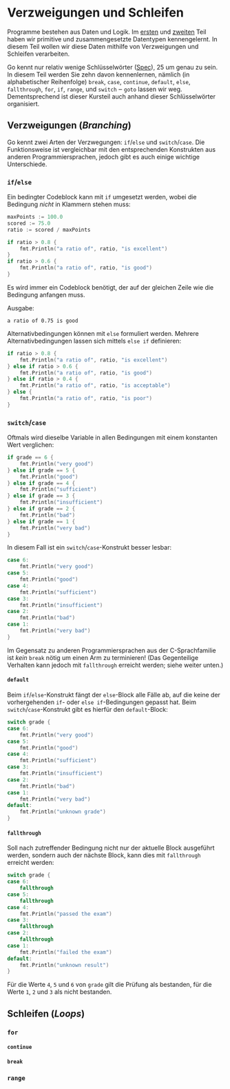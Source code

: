 # Verzweigungen und Schleifen

Programme bestehen aus Daten und Logik. Im
[ersten](https://code.frickelbude.ch/m346/go-1-vars-types-output) und
[zweiten](https://code.frickelbude.ch/m346/go-2-structs-slices-maps) Teil haben
wir primitive und zusammengesetzte Datentypen kennengelernt. In diesem Teil
wollen wir diese Daten mithilfe von Verzweigungen und Schleifen verarbeiten.

Go kennt nur relativ wenige Schlüsselwörter
([Spec](https://go.dev/ref/spec#Keywords)), 25 um genau zu sein. In diesem Teil
werden Sie zehn davon kennenlernen, nämlich (in alphabetischer Reihenfolge)
`break`, `case`, `continue`, `default`, `else`, `fallthrough`, `for`, `if`,
`range`, und `switch` ‒ `goto` lassen wir weg. Dementsprechend ist dieser
Kursteil auch anhand dieser Schlüsselwörter organisiert.

## Verzweigungen (_Branching_) 

Go kennt zwei Arten der Verzwegungen: `if`/`else` und `switch`/`case`. Die
Funktionsweise ist vergleichbar mit den entsprechenden Konstrukten aus anderen
Programmiersprachen, jedoch gibt es auch einige wichtige Unterschiede.

### `if`/`else`

Ein bedingter Codeblock kann mit `if` umgesetzt werden, wobei die Bedingung
_nicht_ in Klammern stehen muss:

```go
maxPoints := 100.0
scored := 75.0
ratio := scored / maxPoints

if ratio > 0.8 {
	fmt.Println("a ratio of", ratio, "is excellent")
}
if ratio > 0.6 {
	fmt.Println("a ratio of", ratio, "is good")
}
```

Es wird immer ein Codeblock benötigt, der auf der gleichen Zeile wie die
Bedingung anfangen muss.

Ausgabe:

```
a ratio of 0.75 is good
```

Alternativbedingungen können mit `else` formuliert werden. Mehrere
Alternativbedingungen lassen sich mittels `else if` definieren:

```go
if ratio > 0.8 {
	fmt.Println("a ratio of", ratio, "is excellent")
} else if ratio > 0.6 {
	fmt.Println("a ratio of", ratio, "is good")
} else if ratio > 0.4 {
	fmt.Println("a ratio of", ratio, "is acceptable")
} else {
	fmt.Println("a ratio of", ratio, "is poor")
}
```

### `switch`/`case`

Oftmals wird dieselbe Variable in allen Bedingungen mit einem konstanten Wert
verglichen:

```go
if grade == 6 {
	fmt.Println("very good")
} else if grade == 5 {
	fmt.Println("good")
} else if grade == 4 {
	fmt.Println("sufficient")
} else if grade == 3 {
	fmt.Println("insufficient")
} else if grade == 2 {
	fmt.Println("bad")
} else if grade == 1 {
	fmt.Println("very bad")
}
```

In diesem Fall ist ein `switch`/`case`-Konstrukt besser lesbar:

```go
case 6:
	fmt.Println("very good")
case 5:
	fmt.Println("good")
case 4:
	fmt.Println("sufficient")
case 3:
	fmt.Println("insufficient")
case 2:
	fmt.Println("bad")
case 1:
	fmt.Println("very bad")
}
```

Im Gegensatz zu anderen Programmiersprachen aus der C-Sprachfamilie ist _kein_
`break` nötig um einen Arm zu terminieren! (Das Gegenteilige Verhalten kann
jedoch mit `fallthrough` erreicht werden; siehe weiter unten.)

#### `default`

Beim `if`/`else`-Konstrukt fängt der `else`-Block alle Fälle ab, auf die keine
der vorhergehenden `if`- oder `else if`-Bedingungen gepasst hat. Beim
`switch`/`case`-Konstrukt gibt es hierfür den `default`-Block:

```go
switch grade {
case 6:
	fmt.Println("very good")
case 5:
	fmt.Println("good")
case 4:
	fmt.Println("sufficient")
case 3:
	fmt.Println("insufficient")
case 2:
	fmt.Println("bad")
case 1:
	fmt.Println("very bad")
default:
	fmt.Println("unknown grade")
}
```

#### `fallthrough`

Soll nach zutreffender Bedingung nicht nur der aktuelle Block ausgeführt werden,
sondern auch der nächste Block, kann dies mit `fallthrough` erreicht werden:

```go
switch grade {
case 6:
	fallthrough
case 5:
	fallthrough
case 4:
	fmt.Println("passed the exam")
case 3:
	fallthrough
case 2:
	fallthrough
case 1:
	fmt.Println("failed the exam")
default:
	fmt.Println("unknown result")
}
```

Für die Werte `4`, `5` und `6` von `grade` gilt die Prüfung als bestanden, für
die Werte `1`, `2` und `3` als nicht bestanden.

## Schleifen (_Loops_)

### `for`

#### `continue`

#### `break`

### `range`
